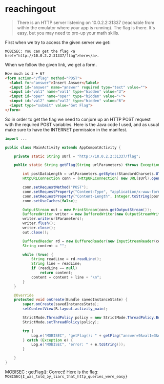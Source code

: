 # reachingout

> There is an HTTP server listening on 10.0.2.2:31337 (reachable from within the emulator where your app is running). The flag is there. It's easy, but you may need to pro-up your math skills.

First when we try to access the given server we get:

```
MOBISEC: You can get the flag <a href="http://10.0.2.2:31337/flag">here</a>.
```

When we follow the given link, we get a form.

```html
How much is 3 + 6?
<form action="/flag" method="POST">
  <label for="answer">Insert Answer</label>
  <input id="answer" name="answer" required type="text" value="">
  <input id="val1" name="val1" type="hidden" value="3">
  <input id="oper" name="oper" type="hidden" value="+">
  <input id="val2" name="val2" type="hidden" value="6">
  <input type="submit" value="Get Flag">
</form>
```

So in order to get the flag we need to conjure up an HTTP POST request with the required POST variables. Here is the Java code I used, and as usual make sure to have the INTERNET permission in the manifest.

```java
import ...

public class MainActivity extends AppCompatActivity {

    private static String sUrl = "http://10.0.2.2:31337/flag";

    public static String getFlag(String urlParameters) throws Exception {

        int postDataLength = urlParameters.getBytes(StandardCharsets.UTF_8).length;
        HttpURLConnection conn = (HttpURLConnection) new URL(sUrl).openConnection();

        conn.setRequestMethod("POST");
        conn.setRequestProperty("Content-Type", "application/x-www-form-urlencoded");
        conn.setRequestProperty("Content-Length", Integer.toString(postDataLength));
        conn.setUseCaches(false);

        OutputStream out = new PrintStream(conn.getOutputStream());
        BufferedWriter writer = new BufferedWriter(new OutputStreamWriter(out, "UTF-8"));
        writer.write(urlParameters);
        writer.flush();
        writer.close();
        out.close();

        BufferedReader rd = new BufferedReader(new InputStreamReader(conn.getInputStream()));
        String content = "";

        while (true) {
            String readLine = rd.readLine();
            String line = readLine;
            if (readLine == null)
                return content;
            content = content + line + "\n";
        }
    }

    @Override
    protected void onCreate(Bundle savedInstanceState) {
        super.onCreate(savedInstanceState);
        setContentView(R.layout.activity_main);

        StrictMode.ThreadPolicy policy = new StrictMode.ThreadPolicy.Builder().permitAll().build();
        StrictMode.setThreadPolicy(policy);

        try {
            Log.e("MOBISEC", "getFlag(): " + getFlag("answer=9&val1=3&oper=%2B&val2=6"));
        } catch (Exception e) {
            Log.e("MOBISEC", "error: " + e.toString());
        }

    }
}
```

MOBISEC : getFlag(): Correct! Here is the flag: ```MOBISEC{I_was_told_by_liars_that_http_queries_were_easy}```

